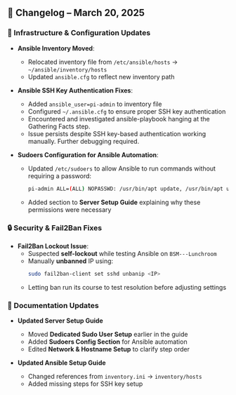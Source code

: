 ## **📝 Changelog – March 20, 2025**

### **🔧 Infrastructure & Configuration Updates**
- **Ansible Inventory Moved**:  
  - Relocated inventory file from `/etc/ansible/hosts` → `~/ansible/inventory/hosts`  
  - Updated `ansible.cfg` to reflect new inventory path  

- **Ansible SSH Key Authentication Fixes**:  
  - Added `ansible_user=pi-admin` to inventory file  
  - Configured `~/.ansible.cfg` to ensure proper SSH key authentication  
  - Encountered and investigated ansible-playbook hanging at the Gathering Facts step. 
  - Issue persists despite SSH key-based authentication working manually. Further debugging required.  

- **Sudoers Configuration for Ansible Automation**:  
  - Updated `/etc/sudoers` to allow Ansible to run commands without requiring a password:  
    ```bash
    pi-admin ALL=(ALL) NOPASSWD: /usr/bin/apt update, /usr/bin/apt upgrade, /usr/bin/apt install, /usr/bin/systemctl restart *, /usr/bin/systemctl enable *, /bin/cp, /bin/mv
    ```
  - Added section to **Server Setup Guide** explaining why these permissions were necessary  

### **🔒 Security & Fail2Ban Fixes**
- **Fail2Ban Lockout Issue**:  
  - Suspected **self-lockout** while testing Ansible on `BSM---Lunchroom`  
  - Manually **unbanned** IP using:  
    ```bash
    sudo fail2ban-client set sshd unbanip <IP>
    ```
  - Letting ban run its course to test resolution before adjusting settings  

### **📄 Documentation Updates**
- **Updated Server Setup Guide**
  - Moved **Dedicated Sudo User Setup** earlier in the guide  
  - Added **Sudoers Config Section** for Ansible automation  
  - Edited **Network & Hostname Setup** to clarify step order  

- **Updated Ansible Setup Guide**
  - Changed references from `inventory.ini` → `inventory/hosts`  
  - Added missing steps for SSH key setup  
